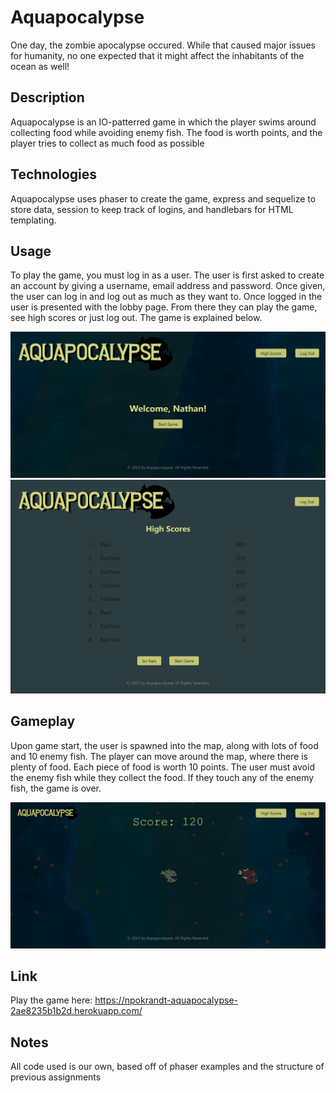 # Aquapocalypse

One day, the zombie apocalypse occured. While that caused major issues for humanity, no one expected that it might affect the inhabitants of the ocean as well!

## Description

Aquapocalypse is an IO-patterred game in which the player swims around collecting food while avoiding enemy fish. The food is worth points, and the player tries to collect as much food as possible

## Technologies

Aquapocalypse uses phaser to create the game, express and sequelize to store data, session to keep track of logins, and handlebars for HTML templating.

## Usage

To play the game, you must log in as a user. The user is first asked to create an account by giving a username, email address and password. Once given, the user can log in and log out as much as they want to. Once logged in the user is presented with the lobby page. From there they can play the game, see high scores or just log out. The game is explained below. 

![aquapocalypse lobby](./public/assets/readme-pics/lobby.png)
![aquapocalypse high scores](./public/assets/readme-pics/high-score-page.png)


## Gameplay

Upon game start, the user is spawned into the map, along with lots of food and 10 enemy fish. The player can move around the map, where there is plenty of food. Each piece of food is worth 10 points. The user must avoid the enemy fish while they collect the food. If they touch any of the enemy fish, the game is over.

![aquapocalypse gameplay](./public/assets/readme-pics/gameplay.png)

## Link

Play the game here:
https://npokrandt-aquapocalypse-2ae8235b1b2d.herokuapp.com/

## Notes

All code used is our own, based off of phaser examples and the structure of previous assignments
